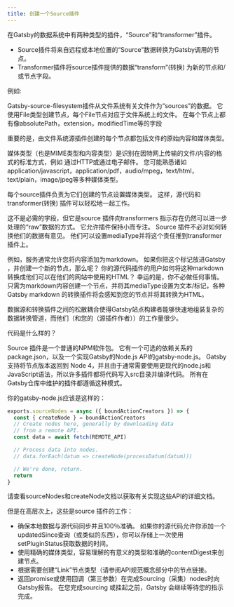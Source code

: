 ```yaml
---
title: 创建一个Source插件
---
```

在Gatsby的数据系统中有两种类型的插件，“Source”和“transformer”插件。

* Source插件将来自远程或本地位置的“Source”数据转换为Gatsby调用的节点。
* Transformer插件将source插件提供的数据“transform”(转换) 为新的节点和/或节点字段。

例如:

Gatsby-source-filesystem插件从文件系统有关文件作为“sources”的数据。 它使用File类型创建节点，每个File节点对应于文件系统上的文件。 在每个节点上都有像absolutePath，extension，modifiedTime等的字段

重要的是，由文件系统源插件创建的每个节点都包括文件的原始内容和媒体类型。

媒体类型（也是MIME类型和内容类型）是识别在因特网上传输的文件/内容的格式的标准方式，例如 通过HTTP或通过电子邮件。 您可能熟悉诸如application/javascript，application/pdf，audio/mpeg，text/html，text/plain，image/jpeg等多种媒体类型。

每个source插件负责为它们创建的节点设置媒体类型。 这样，源代码和transformer(转换) 插件可以轻松地一起工作。

这不是必需的字段，但它是source 插件向transformers 指示存在仍然可以进一步处理的“raw”数据的方式。 它允许插件保持小而专注。 Source 插件不必对如何转换他们的数据有意见。 他们可以设置mediaType并将这个责任推到transformer 插件上。

例如，服务通常允许您将内容添加为markdown。 如果你把这个标记放进Gatsby ，并创建一个新的节点，那么呢？ 你的源代码插件的用户如何将这种markdown 转换成他们可以在他们的网站中使用的HTML？ 幸运的是，你不必做任何事情。 只需为markdown内容创建一个节点，并将其mediaType设置为文本/标记，各种Gatsby markdown 的转换插件将会感知到您的节点并将其转换为HTML。

数据源和转换插件之间的松散耦合使得Gatsby站点构建者能够快速地组装复杂的数据转换管道，而他们（和您的（源插件作者））的工作量很少。

代码是什么样的？

Source 插件是一个普通的NPM软件包。 它有一个可选的依赖关系的package.json，以及一个实现Gatsby的Node.js API的gatsby-node.js。 Gatsby支持将节点版本返回到 Node 4，并且由于通常需要使用更现代的node.js和JavaScript语法，所以许多插件都将代码写入src目录并编译代码。 所有在Gatsby仓库中维护的插件都遵循这种模式。

你的gatsby-node.js应该是这样的：

```javascript
exports.sourceNodes = async ({ boundActionCreators }) => {
  const { createNode } = boundActionCreators
  // Create nodes here, generally by downloading data
  // from a remote API.
  const data = await fetch(REMOTE_API)

  // Process data into nodes.
  // data.forEach(datum => createNode(processDatum(datum)))

  // We're done, return.
  return
}
```

请查看sourceNodes和createNode文档以获取有关实现这些API的详细文档。

但是在高层次上，这些是source 插件的工作：

* 确保本地数据与源代码同步并且100％准确。 如果你的源代码允许你添加一个updatedSince查询（或类似的东西），你可以存储上一次使用setPluginStatus获取数据的时间。
* 使用精确的媒体类型，容易理解的有意义的类型和准确的contentDigest来创建节点。
* 根据需要创建“Link”节点类型（请参阅API规范概念部分中的节点链接。
* 返回promise或使用回调（第三参数）在完成Sourcing（采集）nodes时向Gatsby报告。 在您完成sourcing 或挂起之前，Gatsby 会继续等待您的指示完成。